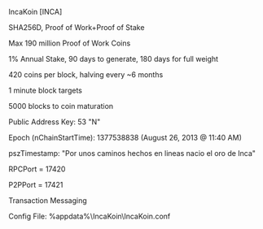 IncaKoin [INCA]

SHA256D, Proof of Work+Proof of Stake

Max 190 million Proof of Work Coins

1% Annual Stake, 90 days to generate, 180 days for full weight

420 coins per block, halving every ~6 months

1 minute block targets

5000 blocks to coin maturation

Public Address Key: 53 "N"

Epoch (nChainStartTime): 1377538838 (August 26, 2013 @ 11:40 AM)

pszTimestamp: "Por unos caminos hechos en lineas nacio el oro de Inca"

RPCPort = 17420

P2PPort = 17421

Transaction Messaging

Config File: %appdata%\IncaKoin\IncaKoin.conf